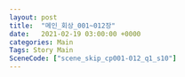 ```yaml
---
layout: post
title:  "메인_회상_001~012장"
date:   2021-02-19 03:00:00 +0000
categories: Main
Tags: Story Main
SceneCode: ["scene_skip_cp001-012_q1_s10"]
---
```

